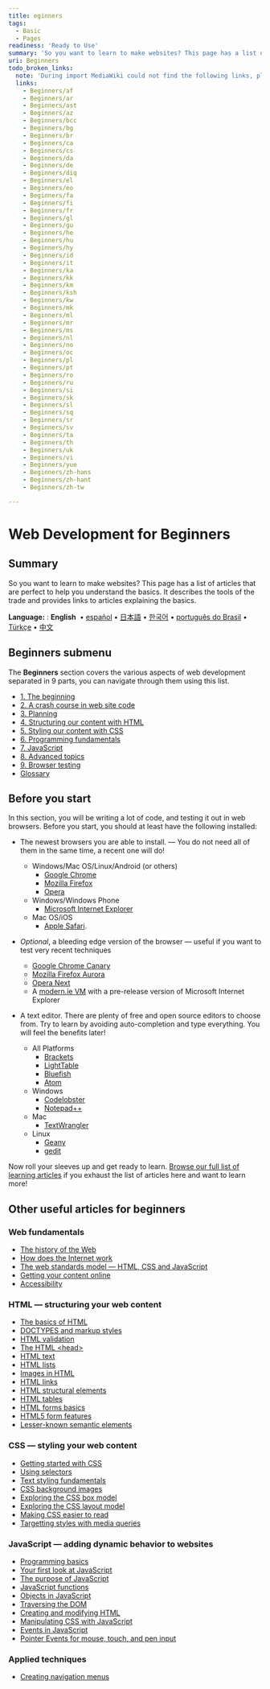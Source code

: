 ```yaml
---
title: eginners
tags:
  - Basic
  - Pages
readiness: 'Ready to Use'
summary: 'So you want to learn to make websites? This page has a list of articles that are perfect to help you understand the basics. It describes the tools of the trade and provides links to articles explaining the basics.'
uri: Beginners
todo_broken_links:
  note: 'During import MediaWiki could not find the following links, please fix and adjust this list.'
  links:
    - Beginners/af
    - Beginners/ar
    - Beginners/ast
    - Beginners/az
    - Beginners/bcc
    - Beginners/bg
    - Beginners/br
    - Beginners/ca
    - Beginners/cs
    - Beginners/da
    - Beginners/de
    - Beginners/diq
    - Beginners/el
    - Beginners/eo
    - Beginners/fa
    - Beginners/fi
    - Beginners/fr
    - Beginners/gl
    - Beginners/gu
    - Beginners/he
    - Beginners/hu
    - Beginners/hy
    - Beginners/id
    - Beginners/it
    - Beginners/ka
    - Beginners/kk
    - Beginners/km
    - Beginners/ksh
    - Beginners/kw
    - Beginners/mk
    - Beginners/ml
    - Beginners/mr
    - Beginners/ms
    - Beginners/nl
    - Beginners/no
    - Beginners/oc
    - Beginners/pl
    - Beginners/pt
    - Beginners/ro
    - Beginners/ru
    - Beginners/si
    - Beginners/sk
    - Beginners/sl
    - Beginners/sq
    - Beginners/sr
    - Beginners/sv
    - Beginners/ta
    - Beginners/th
    - Beginners/uk
    - Beginners/vi
    - Beginners/yue
    - Beginners/zh-hans
    - Beginners/zh-hant
    - Beginners/zh-tw

---
```

# Web Development for Beginners

## Summary

So you want to learn to make websites? This page has a list of articles that are perfect to help you understand the basics. It describes the tools of the trade and provides links to articles explaining the basics.

**Language:**
:   ****English****  • <span lang="es">[español](/Beginners/es)</span> • <span lang="ja">[日本語](/Beginners/ja)</span> • <span lang="ko">[한국어](/Beginners/ko)</span> • <span lang="pt-br">[português do Brasil](/Beginners/pt-br)</span> • <span lang="tr">[Türkçe](/Beginners/tr)</span> • <span lang="zh">[中文](/Beginners/zh)</span>

## Beginners submenu

The ****Beginners**** section covers the various aspects of web development separated in 9 parts, you can navigate through them using this list.

-   [1. The beginning](/Beginners/the_beginning)
-   [2. A crash course in web site code](/Beginners/crash_course)
-   [3. Planning](/Beginners/planning)
-   [4. Structuring our content with HTML](/Beginners/html)
-   [5. Styling our content with CSS](/Beginners/css)
-   [6. Programming fundamentals](/Beginners/programming)
-   [7. JavaScript](/Beginners/javascript)
-   [8. Advanced topics](/Beginners/advanced)
-   [9. Browser testing](/Beginners/browser_testing)
-   [Glossary](/Beginners/glossary)

## Before you start

In this section, you will be writing a lot of code, and testing it out in web browsers. Before you start, you should at least have the following installed:

-   The newest browsers you are able to install. — You do not need all of them in the same time, a recent one will do!
    -   Windows/Mac OS/Linux/Android (or others)
        -   [Google Chrome](https://www.google.com/chrome)
        -   [Mozilla Firefox](http://www.mozilla.org/firefox)
        -   [Opera](http://www.opera.com)
    -   Windows/Windows Phone
        -   [Microsoft Internet Explorer](http://microsoft.com/ie)
    -   Mac OS/iOS
        -   [Apple Safari](http://www.apple.com/safari/).

-   *Optional*, a bleeding edge version of the browser — useful if you want to test very recent techniques
    -   [Google Chrome Canary](http://www.google.com/intl/en/chrome/browser/canary.html)
    -   [Mozilla Firefox Aurora](http://www.mozilla.org/en-US/firefox/channel/#aurora)
    -   [Opera Next](http://www.opera.com/computer/next)
    -   A [modern.ie VM](https://modern.ie/en-us/virtualization-tools#downloads) with a pre-release version of Microsoft Internet Explorer

-   A text editor. There are plenty of free and open source editors to choose from. Try to learn by avoiding auto-completion and type everything. You will feel the benefits later!
    -   All Platforms
        -   [Brackets](http://brackets.io)
        -   [LightTable](http://www.lighttable.com)
        -   [Bluefish](http://bluefish.openoffice.nl/index.html)
        -   [Atom](https://atom.io/)
    -   Windows
        -   [Codelobster](http://www.codelobster.com/)
        -   [Notepad++](http://notepad-plus-plus.org/)
    -   Mac
        -   [TextWrangler](http://www.barebones.com/products/textwrangler/)
    -   Linux
        -   [Geany](http://www.geany.org/)
        -   [gedit](https://wiki.gnome.org/Apps/Gedit)

Now roll your sleeves up and get ready to learn. [Browse our full list of learning articles](/tutorials) if you exhaust the list of articles here and want to learn more!

## Other useful articles for beginners

### Web fundamentals

-   [The history of the Web](/concepts/internet_and_web/the_history_of_the_web)
-   [How does the Internet work](/concepts/internet_and_web/how_does_the_internet_work)
-   [The web standards model — HTML, CSS and JavaScript](/concepts/internet_and_web/the_web_standards_model)
-   [Getting your content online](/tutorials/getting_your_content_online)
-   [Accessibility](/concepts/accessibility)

### HTML — structuring your web content

-   [The basics of HTML](/guides/the_basics_of_html)
-   [DOCTYPES and markup styles](/guides/doctypes_and_markup_styles)
-   [HTML validation](/guides/html_validation)
-   [The HTML \<head\>](/guides/the_html_head)
-   [HTML text](/guides/html_text)
-   [HTML lists](/guides/html_lists)
-   [Images in HTML](/guides/images_in_html)
-   [HTML links](/guides/html_links)
-   [HTML structural elements](/guides/html_structural_elements)
-   [HTML tables](/guides/html_tables)
-   [HTML forms basics](/guides/html_forms_basics)
-   [HTML5 form features](/guides/html5_form_features)
-   [Lesser-known semantic elements](/guides/lesser-known_semantic_elements)

### CSS — styling your web content

-   [Getting started with CSS](/guides/getting_started_with_css)
-   [Using selectors](/tutorials/using_selectors)
-   [Text styling fundamentals](/guides/css_text_styling_fundamentals)
-   [CSS background images](/tutorials/using_css_background_images)
-   [Exploring the CSS box model](/tutorials/box_model)
-   [Exploring the CSS layout model](/tutorials/layout_fundamentals)
-   [Making CSS easier to read](/tutorials/making_css_easier_to_read)
-   [Targetting styles with media queries](/tutorials/media_queries)

### JavaScript — adding dynamic behavior to websites

-   [Programming basics](/concepts/programming/programming_basics)
-   [Your first look at JavaScript](/tutorials/your_first_look_at_javascript)
-   [The purpose of JavaScript](/concepts/programming/the_purpose_of_javascript)
-   [JavaScript functions](/tutorials/javascript_functions)
-   [Objects in JavaScript](/tutorials/objects_in_javascript)
-   [Traversing the DOM](/tutorials/traversing_the_dom)
-   [Creating and modifying HTML](/tutorials/creating_and_modifying_html)
-   [Manipulating CSS with JavaScript](/tutorials/manipulating_css_with_javascript)
-   [Events in JavaScript](/tutorials/events_in_javascript)
-   [Pointer Events for mouse, touch, and pen input](/PointerEvents)

### Applied techniques

-   [Creating navigation menus](/tutorials/creating_basic_navigation_menus)

